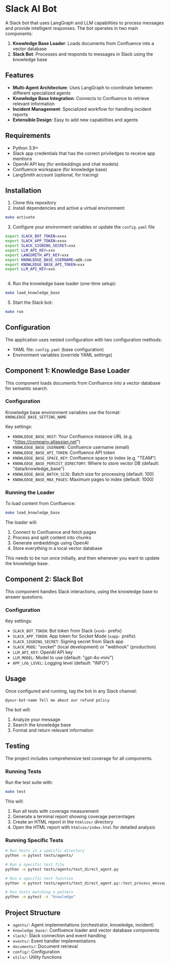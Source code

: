 # Slack AI Bot

A Slack bot that uses LangGraph and LLM capabilities to process messages and provide intelligent responses. The bot operates in two main components:

1. **Knowledge Base Loader**: Loads documents from Confluence into a vector database
2. **Slack Bot**: Processes and responds to messages in Slack using the knowledge base

## Features

- **Multi-Agent Architecture**: Uses LangGraph to coordinate between different specialized agents
- **Knowledge Base Integration**: Connects to Confluence to retrieve relevant information
- **Incident Management**: Specialized workflow for handling incident reports
- **Extensible Design**: Easy to add new capabilities and agents

## Requirements

- Python 3.9+
- Slack app credentials that has the correct priviledges to receive app mentions
- OpenAI API key (for embeddings and chat models)
- Confluence workspace (for knowledge base)
- LangSmith account (optional, for tracing)

## Installation

1. Clone this repository
2. Install dependencies and active a virtual environment:
```bash
make activate
```
3. Configure your environment variables or update the `config.yaml` file
```bash
export SLACK_BOT_TOKEN=xxxx
export SLACK_APP_TOKEN=xxxx
export SLACK_SIGNING_SECRET=xxx
export LLM_API_KEY=xxx
export LANGSMITH_API_KEY=xxx
export KNOWLEDGE_BASE_USERNAME=a@b.com
export KNOWLEDGE_BASE_API_TOKEN=xxx
export LLM_API_KEY=xxx
 
```
4. Run the knowledge base loader (one-time setup):
```bash
make load_knowledge_base

```
5. Start the Slack bot:
```bash
make run
```

## Configuration

The application uses nested configuration with two configuration methods:
- YAML file: `config.yaml` (base configuration)
- Environment variables (override YAML settings)

## Component 1: Knowledge Base Loader

This component loads documents from Confluence into a vector database for semantic search.

### Configuration

Knowledge base environment variables use the format: `KNOWLEDGE_BASE_SETTING_NAME`

Key settings:
- `KNOWLEDGE_BASE_HOST`: Your Confluence instance URL (e.g. "https://company.atlassian.net")
- `KNOWLEDGE_BASE_USERNAME`: Confluence username (email)
- `KNOWLEDGE_BASE_API_TOKEN`: Confluence API token
- `KNOWLEDGE_BASE_SPACE_KEY`: Confluence space to index (e.g. "TEAM")
- `KNOWLEDGE_BASE_PERSIST_DIRECTORY`: Where to store vector DB (default: "data/knowledge_base")
- `KNOWLEDGE_BASE_BATCH_SIZE`: Batch size for processing (default: 100)
- `KNOWLEDGE_BASE_MAX_PAGES`: Maximum pages to index (default: 1000)

### Running the Loader

To load content from Confluence:

```bash
make load_knowledge_base
```

The loader will:
1. Connect to Confluence and fetch pages
2. Process and split content into chunks
3. Generate embeddings using OpenAI
4. Store everything in a local vector database

This needs to be run once initially, and then whenever you want to update the knowledge base.

## Component 2: Slack Bot

This component handles Slack interactions, using the knowledge base to answer questions.

### Configuration

Key settings:
- `SLACK_BOT_TOKEN`: Bot token from Slack (`xoxb-` prefix)
- `SLACK_APP_TOKEN`: App token for Socket Mode (`xapp-` prefix)
- `SLACK_SIGNING_SECRET`: Signing secret from Slack app
- `SLACK_MODE`: "socket" (local development) or "webhook" (production)
- `LLM_API_KEY`: OpenAI API key
- `LLM_MODEL`: Model to use (default: "gpt-4o-mini")
- `APP_LOG_LEVEL`: Logging level (default: "INFO")

## Usage

Once configured and running, tag the bot in any Slack channel:

```
@your-bot-name Tell me about our refund policy
```

The bot will:
1. Analyze your message
2. Search the knowledge base
3. Format and return relevant information

## Testing

The project includes comprehensive test coverage for all components.

### Running Tests

Run the test suite with:

```bash
make test
```

This will:
1. Run all tests with coverage measurement
2. Generate a terminal report showing coverage percentages
3. Create an HTML report in the `htmlcov/` directory
4. Open the HTML report with `htmlcov/index.html` for detailed analysis

### Running Specific Tests

```bash
# Run tests in a specific directory
python -m pytest tests/agents/

# Run a specific test file
python -m pytest tests/agents/test_direct_agent.py

# Run a specific test function
python -m pytest tests/agents/test_direct_agent.py::test_process_message

# Run tests matching a pattern
python -m pytest -k "knowledge"
```

## Project Structure

- `agents/`: Agent implementations (orchestrator, knowledge, incident)
- `knowledge_base/`: Confluence loader and vector database components
- `slack/`: Slack connection and event handling
- `events/`: Event handler implementations
- `documents/`: Document retrieval
- `config/`: Configuration
- `utils/`: Utility functions 